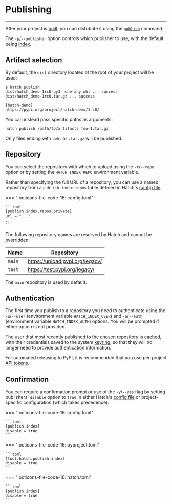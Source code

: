 # Publishing

-----

After your project is [built](build.md), you can distribute it using the [`publish`](cli/reference.md#hatch-publish) command.

The `-p`/`--publisher` option controls which publisher to use, with the default being [index](plugins/publisher/package-index.md).

## Artifact selection

By default, the `dist` directory located at the root of your project will be used:

```console
$ hatch publish
dist/hatch_demo-1rc0-py3-none-any.whl ... success
dist/hatch_demo-1rc0.tar.gz ... success

[hatch-demo]
https://pypi.org/project/hatch-demo/1rc0/
```

You can instead pass specific paths as arguments:

```
hatch publish /path/to/artifacts foo-1.tar.gz
```

Only files ending with `.whl` or `.tar.gz` will be published.

## Repository

You can select the repository with which to upload using the `-r`/`--repo` option or by setting the `HATCH_INDEX_REPO` environment variable.

Rather than specifying the full URL of a repository, you can use a named repository from a `publish.index.repos` table defined in Hatch's [config file](config/hatch.md):

=== ":octicons-file-code-16: config.toml"

    ```toml
    [publish.index.repos.private]
    url = "..."
    ...
    ```

The following repository names are reserved by Hatch and cannot be overridden:

| Name | Repository |
| --- | --- |
| `main` | https://upload.pypi.org/legacy/ |
| `test` | https://test.pypi.org/legacy/ |

The `main` repository is used by default.

## Authentication

The first time you publish to a repository you need to authenticate using the `-u`/`--user` (environment variable `HATCH_INDEX_USER`) and `-a`/`--auth` (environment variable `HATCH_INDEX_AUTH`) options. You will be prompted if either option is not provided.

The user that most recently published to the chosen repository is [cached](config/hatch.md#cache), with their credentials saved to the system [keyring](https://github.com/jaraco/keyring), so that they will no longer need to provide authentication information.

For automated releasing to PyPI, it is recommended that you use per-project [API tokens](https://pypi.org/help/#apitoken).

## Confirmation

You can require a confirmation prompt or use of the `-y`/`--yes` flag by setting publishers' `disable` option to `true` in either Hatch's [config file](config/hatch.md) or project-specific configuration (which takes precedence):

=== ":octicons-file-code-16: config.toml"

    ```toml
    [publish.index]
    disable = true
    ```

=== ":octicons-file-code-16: pyproject.toml"

    ```toml
    [tool.hatch.publish.index]
    disable = true
    ```

=== ":octicons-file-code-16: hatch.toml"

    ```toml
    [publish.index]
    disable = true
    ```

